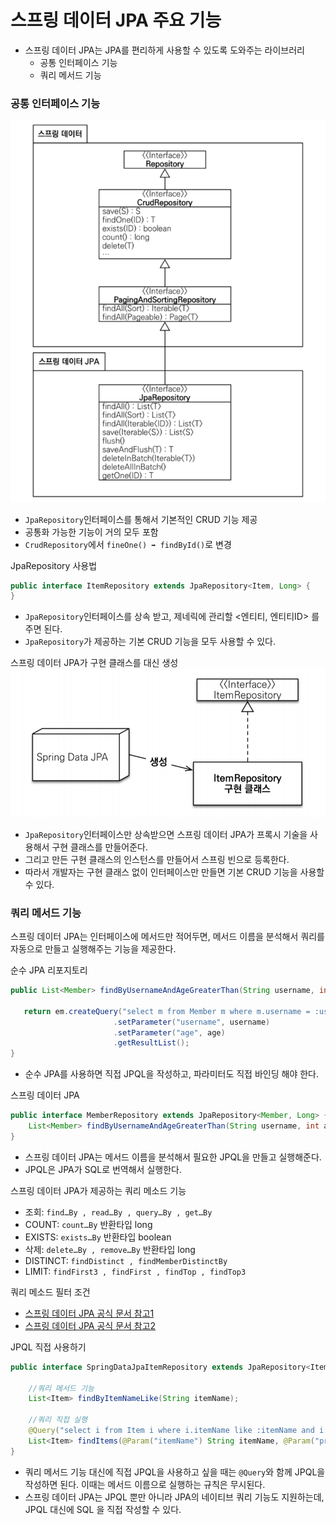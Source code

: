 # 스프링 데이터 JPA 주요 기능

- 스프링 데이터 JPA는 JPA를 편리하게 사용할 수 있도록 도와주는 라이브러리
  - 공통 인터페이스 기능
  - 쿼리 메서드 기능

### 공통 인터페이스 기능

![1.png](Image%2F1.png)
- ``JpaRepository``인터페이스를 통해서 기본적인 CRUD 기능 제공
- 공통화 가능한 기능이 거의 모두 포함
- ``CrudRepository``에서 ``fineOne() ➡️ findById()``로 변경

JpaRepository 사용법
```java
public interface ItemRepository extends JpaRepository<Item, Long> {
}
```
- ``JpaRepository``인터페이스를 상속 받고, 제네릭에 관리할 <엔티티, 엔티티ID> 를 주면 된다.
- ``JpaRepository``가 제공하는 기본 CRUD 기능을 모두 사용할 수 있다.

스프링 데이터 JPA가 구현 클래스를 대신 생성
![2.png](Image%2F2.png)
- ``JpaRepository``인터페이스만 상속받으면 스프링 데이터 JPA가 프록시 기술을 사용해서 구현 클래스를 만들어준다.
- 그리고 만든 구현 클래스의 인스턴스를 만들어서 스프링 빈으로 등록한다.
- 따라서 개발자는 구현 클래스 없이 인터페이스만 만들면 기본 CRUD 기능을 사용할 수 있다.

### 쿼리 메서드 기능

스프링 데이터 JPA는 인터페이스에 메서드만 적어두면, 메서드 이름을 분석해서 쿼리를 자동으로 만들고 실행해주는
기능을 제공한다.

순수 JPA 리포지토리 
```java
public List<Member> findByUsernameAndAgeGreaterThan(String username, int age) {
    
   return em.createQuery("select m from Member m where m.username = :username and m.age > :age")
                       .setParameter("username", username)
                       .setParameter("age", age) 
                       .getResultList();
}
```
- 순수 JPA를 사용하면 직접 JPQL을 작성하고, 파라미터도 직접 바인딩 해야 한다.

스프링 데이터 JPA
```java
public interface MemberRepository extends JpaRepository<Member, Long> {
    List<Member> findByUsernameAndAgeGreaterThan(String username, int age);
}
```
- 스프링 데이터 JPA는 메서드 이름을 분석해서 필요한 JPQL을 만들고 실행해준다. 
- JPQL은 JPA가 SQL로 번역해서 실행한다.

스프링 데이터 JPA가 제공하는 쿼리 메소드 기능
- 조회: ``find…By , read…By , query…By , get…By``
- COUNT: ``count…By`` 반환타입 long
- EXISTS: ``exists…By`` 반환타입 boolean
- 삭제: ``delete…By , remove…By`` 반환타입 long
- DISTINCT: ``findDistinct , findMemberDistinctBy``
- LIMIT: ``findFirst3 , findFirst , findTop , findTop3``

쿼리 메소드 필터 조건
- [스프링 데이터 JPA 공식 문서 참고1](https://docs.spring.io/spring-data/jpa/docs/current/reference/html/#jpa.query-methods.query-creation)
- [스프링 데이터 JPA 공식 문서 참고2](https://docs.spring.io/spring-data/jpa/docs/current/reference/html/#repositories.limit-query-result)

JPQL 직접 사용하기
```java
public interface SpringDataJpaItemRepository extends JpaRepository<Item, Long> { 
    
    //쿼리 메서드 기능
    List<Item> findByItemNameLike(String itemName);
   
    //쿼리 직접 실행
    @Query("select i from Item i where i.itemName like :itemName and i.price <= :price") 
    List<Item> findItems(@Param("itemName") String itemName, @Param("price") Integer price);
}
```
- 쿼리 메서드 기능 대신에 직접 JPQL을 사용하고 싶을 때는 ``@Query``와 함께 JPQL을 작성하면 된다. 
  이때는 메서드 이름으로 실행하는 규칙은 무시된다.
- 스프링 데이터 JPA는 JPQL 뿐만 아니라 JPA의 네이티브 쿼리 기능도 지원하는데, JPQL 대신에 SQL 을 직접 작성할 수 있다.

